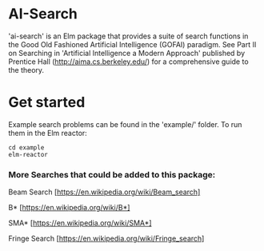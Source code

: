 # AI-Search

'ai-search' is an Elm package that provides a suite of search functions in the
Good Old Fashioned Artificial Intelligence (GOFAI) paradigm. See Part II on
Searching in 'Artificial Intelligence a Modern Approach' published by Prentice
Hall (http://aima.cs.berkeley.edu/) for a comprehensive guide to the theory.

# Get started

Example search problems can be found in the 'example/' folder. To run them in
the Elm reactor:

    cd example
    elm-reactor

### More Searches that could be added to this package:

Beam Search [https://en.wikipedia.org/wiki/Beam_search]

B* [https://en.wikipedia.org/wiki/B*]

SMA* [https://en.wikipedia.org/wiki/SMA*]

Fringe Search [https://en.wikipedia.org/wiki/Fringe_search]
